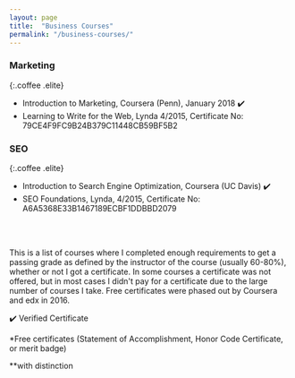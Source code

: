```yaml
---
layout: page
title:  "Business Courses"
permalink: "/business-courses/"
---
```


### Marketing
{:.coffee .elite}

* Introduction to Marketing, Coursera (Penn), January 2018 :heavy_check_mark:
* Learning to Write for the Web, Lynda 4/2015, Certificate No: 79CE4F9FC9B24B379C11448CB59BF5B2

### SEO
{:.coffee .elite}

* Introduction to Search Engine Optimization, Coursera (UC Davis) :heavy_check_mark:
* SEO Foundations, Lynda, 4/2015, Certificate No: A6A5368E33B1467189ECBF1DDBBD2079

<br>
<br>

This is a list of courses where I completed enough requirements to get a passing grade as defined by the instructor of the course (usually 60-80%), whether or not I got a certificate. In some courses a certificate was not offered, but in most cases I didn't pay for a certificate due to the large number of courses I take. Free certificates were phased out by Coursera and edx in 2016.
<br>

:heavy_check_mark: Verified Certificate

*Free certificates (Statement of Accomplishment, Honor Code Certificate, or merit badge)

**with distinction